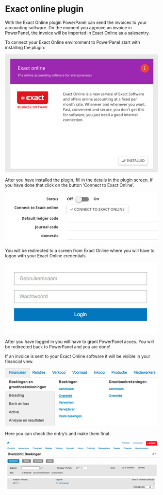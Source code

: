 # Exact online plugin

With the Exact Online plugin PowerPanel can send the invoices to your accounting software. On the moment you approve an invoice in PowerPanel, the invoice will be imported in Exact Online as a salesentry.

To connect your Exact Online environment to PowerPanel start with installing the plugin:

![Exact plugin](/images/plugin_exact.png)

After you have installed the plugin, fill in the details in the plugin screen. If you have done that click on the button ‘Connect to Exact Online’.

![Connect exact](/images/plugin_exact_connect.png)

You will be redirected to a screen from Exact Online where you will have to logon with your Exact Online credentials.

![Exact login](/images/exact_login.png)

After you have logged in you will have to grant PowerPanel acces. You will be redirected back to PowerPanel and you are done!

If an invoice is sent to your Exact Online software it will be visible in your financial view.

![Exact location invoice](/images/exact_location_invoice.png)

Here you can check the entry’s and make them final.

![Exact online invoices](/images/exact_online_invoices.png)
